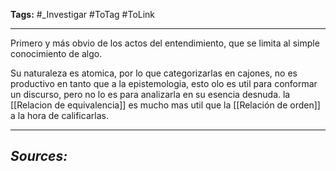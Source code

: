 **Tags:** #_Investigar 
#ToTag #ToLink 
- - -
Primero y más obvio de los actos del entendimiento, que se limita al simple conocimiento de algo.

Su naturaleza es atomica,  por lo que categorizarlas en cajones, no es productivo en tanto que a la epistemologia, esto olo es util para conformar un discurso, pero no lo es para analizarla en su esencia desnuda.
la [[Relacion de equivalencia]] es mucho mas util que la [[Relación de orden]] a la hora de calificarlas.
- - - 
## ***Sources:***